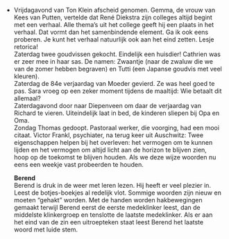 - Vrijdagavond van Ton Klein afscheid genomen. Gemma, de vrouw van Kees van Putten, vertelde dat René Diekstra zijn colleges altijd begint met een verhaal. Alle thema’s uit het college geeft hij een plaats in het verhaal. Dat vormt dan het samenbindende element. Ga ik ook eens proberen. Je kunt het verhaal natuurlijk ook aan het eind zetten. Lesje retorica!  
  Zaterdag twee goudvissen gekocht. Eindelijk een huisdier! Cathrien was er zeer mee in haar sas. De namen: Zwaantje (naar de zwaluw die we van de zomer hebben begraven) en Tutti (een Japanse goudvis met veel kleuren).  
  Zaterdag de 84e verjaardag van Moeder gevierd. Ze was heel goed te pas. Sara vroeg op een zeker moment tijdens de maaltijd: Wie betaalt dit allemaal?  
  Zaterdagavond door naar Diepenveen om daar de verjaardag van Richard te vieren. Uiteindelijk laat in bed, de kinderen sliepen bij Opa en Oma.  
  Zondag Thomas gedoopt. Pastoraal werker, die voorging, had een mooi citaat. Victor Frankl, psychiater, na terug keer uit Auschwitz: Twee eigenschappen helpen bij het overleven: het vermogen om te kunnen lijden en het vermogen om altijd licht aan de horizon te blijven zien, hoop op de toekomst te blijven houden. Als we deze wijze woorden nu eens een weekje vast probeerden te houden.  
  
  **Berend**  
  Berend is druk in de weer met leren lezen. Hij heeft er veel plezier in. Leest de botjes-boekjes al redelijk vlot. Sommige woorden zijn nieuw en moeten “gehakt” worden. Met de handen worden hakbewegingen gemaakt terwijl Berend eerst de eerste medeklinker leest, dan de middelste klinkergroep en tenslotte de laatste medeklinker. Als er aan het eind van de zin een uitroepteken staat leest Berend het laatste woord met luide stem.
